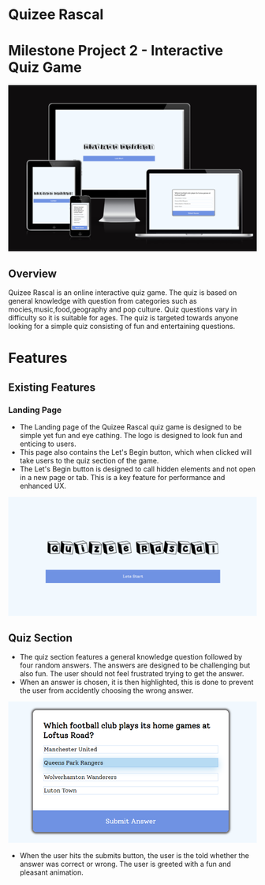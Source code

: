 # Quizee Rascal 
# Milestone Project 2 - Interactive Quiz Game 

![MockUp Image](assets/images/Screenshot(138).png)

## Overview

Quizee Rascal is an online interactive quiz game. The quiz is based on general knowledge with question from categories such as mocies,music,food,geography and pop culture. Quiz questions vary in difficulty so it is suitable for ages. The quiz is targeted towards anyone looking for a simple quiz consisting of fun and entertaining questions. 

# Features 

## Existing Features 

### Landing Page 

* The Landing page of the Quizee Rascal quiz game is designed to be simple yet fun and eye cathing. The logo is designed to look fun and enticing to users.
* This page also contains the Let's Begin button, which when clicked will take users to the quiz section of the game. 
* The Let's Begin button is designed to call hidden elements and not open in a new page or tab. This is a key feature for performance and enhanced UX. 

![Mockup image](assets/images/Screenshot(139).png)

## Quiz Section 

* The quiz section features a general knowledge question followed by four random answers. The answers are designed to be challenging but also fun. The user should not feel frustrated trying to get the answer. 
* When an answer is chosen, it is then highlighted, this is done to prevent the user from accidently choosing the wrong answer. 

![Mockup image](assets/images/Screenshot(140).png)

* When the user hits the submits button, the user is the told whether the answer was correct or wrong. The user is greeted with a fun and pleasant animation. 

